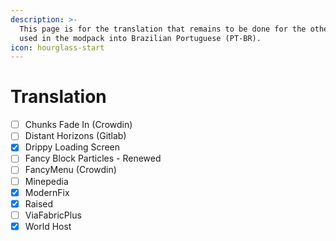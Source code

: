 ```yaml
---
description: >-
  This page is for the translation that remains to be done for the other mods
  used in the modpack into Brazilian Portuguese (PT-BR).
icon: hourglass-start
---
```


# Translation

* [ ] Chunks Fade In (Crowdin)
* [ ] Distant Horizons (Gitlab)
* [x] Drippy Loading Screen
* [ ] Fancy Block Particles - Renewed
* [ ] FancyMenu (Crowdin)
* [ ] Minepedia
* [x] ModernFix
* [x] Raised
* [ ] ViaFabricPlus
* [x] World Host
